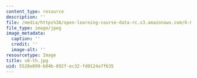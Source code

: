 ```yaml
---
content_type: resource
description: ''
file: /media/https%3A/open-learning-course-data-rc.s3.amazonaws.com/6-004-computation-structures-spring-2017/5528e099b04b092fec32fd0124a7f635_v8-th.jpg
file_type: image/jpeg
image_metadata:
  caption: ''
  credit: ''
  image-alt: ''
resourcetype: Image
title: v8-th.jpg
uid: 5528e099-b04b-092f-ec32-fd0124a7f635
---
```

